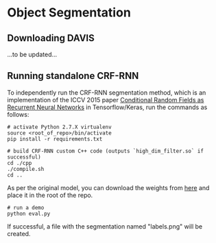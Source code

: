 # Object Segmentation

## Downloading DAVIS

...to be updated...

## Running standalone CRF-RNN

To independently run the CRF-RNN segmentation method, which is an implementation of the ICCV 2015 paper [Conditional Random Fields as Recurrent Neural Networks](http://www.robots.ox.ac.uk/~szheng/papers/CRFasRNN.pdf) in Tensorflow/Keras, run the commands as follows:

```
# activate Python 2.7.X virtualenv
source <root_of_repo>/bin/activate
pip install -r requirements.txt

# build CRF-RNN custom C++ code (outputs `high_dim_filter.so` if successful)
cd ./cpp
./compile.sh
cd ..
```

As per the original model, you can download the weights from [here](https://goo.gl/ciEYZi) and place it in the root of the repo.

```
# run a demo
python eval.py
```

If successful, a file with the segmentation named "labels.png" will be created.